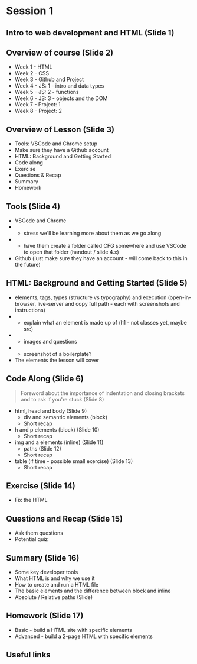 # Session 1
## Intro to web development and HTML (Slide 1)

## Overview of course (Slide 2)
* Week 1 - HTML
* Week 2 - CSS
* Week 3 - Github and Project
* Week 4 - JS: 1 - intro and data types
* Week 5 - JS: 2 - functions
* Week 6 - JS: 3 - objects and the DOM
* Week 7 - Project: 1
* Week 8 - Project: 2

## Overview of Lesson (Slide 3)
* Tools: VSCode and Chrome setup
* Make sure they have a Github account
* HTML: Background and Getting Started
* Code along
* Exercise
* Questions & Recap
* Summary
* Homework

## Tools (Slide 4)
* VSCode and Chrome
* * stress we'll be learning more about them as we go along
* * have them create a folder called CFG somewhere and use VSCode to open that folder (handout / slide 4.x)
* Github (just make sure they have an account - will come back to this in the future)

## HTML: Background and Getting Started (Slide 5)
* elements, tags, types (structure vs typography) and execution (open-in-browser, live-server and copy full path - each with screenshots and instructions)
* * explain what an element is made up of (h1 - not classes yet, maybe src)
* * images and questions
* * screenshot of a boilerplate?
* The elements the lesson will cover

## Code Along (Slide 6)

> Foreword about the importance of indentation and closing brackets and to ask if you're stuck (Slide 8)


* html, head and body (Slide 9)
  * div and semantic elements (block)
  * Short recap
* h and p elements (block) (Slide 10)
  * Short recap
* img and a elements (inline) (Slide 11)
  * paths (Slide 12)
  * Short recap
* table (if time - possible small exercise) (Slide 13)
  * Short recap

## Exercise (Slide 14)
* Fix the HTML

## Questions and Recap (Slide 15)
* Ask them questions
* Potential quiz

## Summary (Slide 16)
* Some key developer tools
* What HTML is and why we use it
* How to create and run a HTML file
* The basic elements and the difference between block and inline
* Absolute / Relative paths (Slide)

## Homework (Slide 17)
* Basic - build a HTML site with specific elements
* Advanced - build a 2-page HTML with specific elements

## Useful links